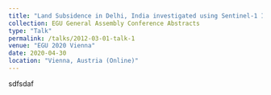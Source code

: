 ```yaml
---
title: "Land Subsidence in Delhi, India investigated using Sentinel-1 InSAR measurements"
collection: EGU General Assembly Conference Abstracts
type: "Talk"
permalink: /talks/2012-03-01-talk-1
venue: "EGU 2020 Vienna"
date: 2020-04-30
location: "Vienna, Austria (Online)"
---
```

sdfsdaf
